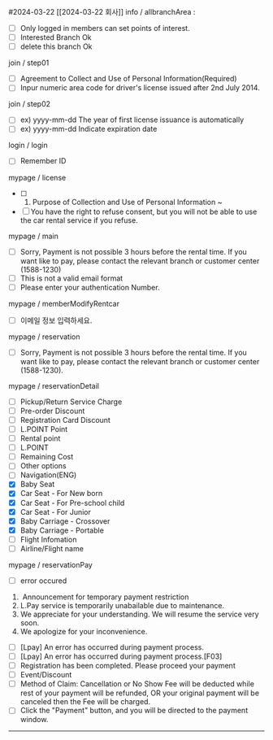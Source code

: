 #2024-03-22 [[2024-03-22 회사]]
info / allbranchArea : 
- [ ] Only logged in members can set points of interest.
- [ ] Interested Branch Ok
- [ ] delete this branch Ok

join / step01
- [ ] Agreement to Collect and Use of Personal Information(Required)
- [ ] Inpur numeric area code for driver's license issued after 2nd July 2014.

join / step02
- [ ] ex) yyyy-mm-dd The year of first license issuance is automatically
- [ ] ex) yyyy-mm-dd Indicate expiration date

login / login
- [ ] Remember ID

mypage / license
- [ ] 1. Purpose of Collection and Use of Personal Information ~
- [ ] You have the right to refuse consent, but you will not be able to use the car rental service if you refuse. 

mypage / main
- [ ] Sorry,  Payment is not possible 3 hours before the rental time. If you want like to pay, please contact the relevant branch or customer center (1588-1230)
- [ ] This is not a valid email format
- [ ] Please enter your authentication Number.

mypage / memberModifyRentcar
- [ ] 이메일 정보 입력하세요.

mypage / reservation 
- [ ] Sorry,  Payment is not possible 3 hours before the rental time. If you want like to pay, please contact the relevant branch or customer center (1588-1230).

mypage / reservationDetail
- [ ] Pickup/Return Service Charge
- [ ] Pre-order Discount
- [ ] Registration Card Discount
- [ ] L.POINT Point
- [ ] Rental point
- [ ] L.POINT
- [ ] Remaining Cost
- [ ] Other options
- [ ] Navigation(ENG)
- [x] Baby Seat
- [x] Car Seat - For New born
- [x] Car Seat - For Pre-school child
- [x] Car Seat - For Junior
- [x] Baby Carriage - Crossover
- [x] Baby Carriage - Portable
- [ ] Flight Infomation
- [ ] Airline/Flight name

mypage / reservationPay 
- [ ] error occured
1. ​ Announcement for temporary payment restriction
2. L.Pay service is temporarily unabailable due to maintenance.
3. We appreciate for your understanding. We will resume the service very soon.
4. We apologize for your inconvenience. 
- [ ] [Lpay] An error has occurred during payment process.
- [ ] [Lpay] An error has occurred during payment process.[F03]
- [ ] Registration has been completed. Please proceed your payment
- [ ] Event/Discount
- [ ] Method of Claim: Cancellation or No Show Fee will be deducted while rest of your payment will be refunded, OR your original payment will be canceled then the Fee will be charged.
- [ ] Click the "Payment" button, and you will be directed to the payment window.
---

